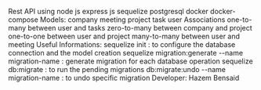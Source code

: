 Rest API using node js express js sequelize postgresql docker docker-compose
Models:
company
meeting
project
task
user
Associations
one-to-many between user and tasks
zero-to-many between company and project
one-to-one between user and project
many-to-many between user and meeting
Useful Informations:
sequelize init : to configure the database connection and the model creation
sequelize migration:generate --name migration-name : generate migration for each database operation
sequelize db:migrate : to run the pending migrations
db:migrate:undo --name migration-name : to undo specific migration
Developer: Hazem Bensaid
